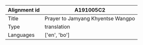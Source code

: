 |Alignment id | A191005C2
| --- | --- 
|Title | Prayer to Jamyang Khyentse Wangpo 
|Type | translation
|Languages | ['en', 'bo']